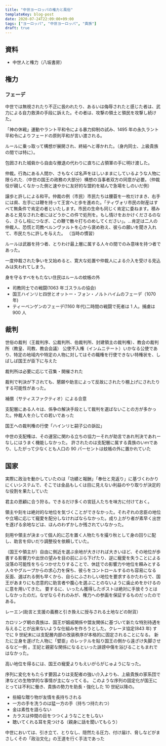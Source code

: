 ```yaml
---
title: "中世ヨーロッパの権力と風俗"
templateKey: blog-post
date: 2020-07-24T22:09:00+09:00
tags: ["ヨーロッパ", "中世ヨーロッパ", "貴族"]
draft: true
---
```


## 資料

- 中世人と権力（八坂書房）

## 権力

### フェーデ

中世では無視されたり不正に扱われたり、あるいは侮辱されたと感じた者は、武力による自力救済の手段に訴えた。その者は、攻撃の領土と領民を攻撃し続けた。

「神の休戦」運動やラント平和令による暴力抑制の試み、1495 年の永久ラント平和令によりフェードの原則平和が言い渡される。

ルールに乗っ取って構想が展開され、終結へと導かれた。（身内同士、上級貴族の間では特に）。

包囲された城砦から自由な撤退の代わりに直ちに占領軍の手に明け渡した。

仲裁。行為にある人間か、さもなくば名声をほしいままにしているような人物に限られた.（中世の国王の政務の大部分）構想の当事者双方の同意が必要。（仲裁役が親しくなかった側と速やかに友好的な盟約を結んで急場をしのいだ例）

譲歩と許しによる和平。仲裁の例（市民）市民たちは腰蓑を一枚だけまき、右手には県、左手には鞭を持って王宮へと歩を進めた。「ティヴォリ市民の財産はすべて無条件で肯定の者といたします。市民の生命も同じく肯定に委ねます。積みあると見なされた者にはどうかこの件で処刑を。もし情けをおかけくださるのなら、さらし柱につなぎ、この鞭で散々打ちのめしてください」。…肯定は二人の仲裁人、恐慌と司教ベルンヴァルトを心から褒め称え、彼らの願いを聞き入れて、市民たちに許しを与えた。
（当時の慣習）

ルールは武器を持つ者、とりわけ最上層に属する人々の間でのみ意味を持つ者であった。

一度仲裁された争いを又始めると、寛大な処置や仲裁人による介入を受ける見込みは失われてしまう。

身を守るすべをもたない住民はルールの蚊帳の外

- 司教同士での戦闘(1063 年ゴスラルの協会)
- 国王ハインリヒ四世とオットー・フォン・ノルトハイムのフェーデ（1070 年)
- ティーベンゲンのフェーデ(1160 年代)二時間の戦闘で死者は 1 人。捕虜は 900 人

## 裁判

世俗の裁判（王裁判序、公裁判所、伯裁判所、封建領主の裁判権）、教会の裁判所（教皇、司教、教会会議）
公使不入権（インムニテート）いかなる公使であり、特定の地域内や特定の人物に対してはその職権を行使できない特権状を、しばしば国王が臣下に与えた

裁判所は必要に応じて召集・開催された

裁判で判決が下されても、懇願や助言によって反故にされたり棚上げにされたりする可能性があった。

補償（サティスファクティオ）による合意

支配層にある人々は、係争の解決手段として裁判を選ばないことの方が多かった。仲裁人を介しての若いであった

国王への裁判権の行使「ハインリヒ嗣子公の訴訟」

中世の支配権は、その運営に関わる立ちの協力ーそれが助言であれ判決であれーなしにはうまく機能しなかった。
許されたのは支配層に属する貴族のいｍであり、したがって少なくとも人口の 90 パーセントは蚊帳の外に置かれていた

## 国家

実際に政治を動かしていたのは「功績と報酬」「奉仕と見返り」に基づくわかりにくいシステムで、そこでは金品もしくは目に見えない利益のやり取りが決定的な役割を果たしていた

君主の恩顧に合う狩る。できるだけ多くの宮廷人たちを味方に付けておく。

領主や刻をは絶対的な地位を気づくことができなかった。それぞれの忠臣の地位や立場に応じて寵愛を配分しなければならなかった。成り上がり者が素早く出世を遂げる余地などは、ほんのわずかしか残されていなかった。

刻用や領主が決まって個人的に芯を置く人物たちを撮り秋として身の回りに配し、助言を仰いだり調整役を依頼していた。

（国王や領主が）自由に側近を選ぶ余地が大きければ大きいほど、その地位が歩書する影響力や出世の望みを目の前にぶら下げたり、逆に寵愛を失うことによる没落の可能性をちらつかせたりすることで、休廷での影響力や地位を頼みとする人々やグループからの求心力を保ち、彼らをコントロールするのも容易になる
反面、選ばれる側も早くから、自らにふさわしい地位を要求するかたわらで、国王があまりにも恣意的に助言者や腹心を選ぶことのないように歯止めをかけるのに意を用いてきた。
要するに、いったん獲得したポストは絶対に手放そうとはしなかったのだ。なぜならそれのみが、権力への参画を保証するものだったのである。

レーエン(助言と支援の義務と引き換えに授与される土地などの財貨）

カロリング朝の貴族は、国王が姻戚関係や盟友関係に基づいて新たな特別待遇を与えることが出来ないような仕組みを作ろうとした。クレーヌ協定(843 年)
すでに 9 世紀末には支配層内部の改装秩序が本格的に固定されることになる。
新たに立身を遂げた人物に「嬖臣」のレッテルを貼り国王の側から遠ざけ失脚させるなど一例
。王妃と親密な関係になるといった誹謗中傷を浴びることもまれではなかった。

高い地位を得るには、国王の寵愛よりもえいがらがじゅようになった。

序列に変化をもたらす要因よりは支配者の強い介入よりも、上級貴族の家系団で津などの生物学的な事情が主になってくる。
このような序列の固定化が国王にとっては不利に働き、貴族の勢力を助長・強化した
10 世紀以降の。

- 些細な贈り物が友情を長持ちされる
- 一方の手を洗うのは猛一方の手（持ちつ持たれつ）
- 金は素性を語らない
- カラスは仲間の目をつつくようなことをしない
- 聴いてくれる耳を見つける（親身に話を聞いてもらう）

中世においては、引き立て、とりなし、隠然たる圧力、付け届け、脅しなどがまさしくその「政治文化」の王道を行く手法であった
